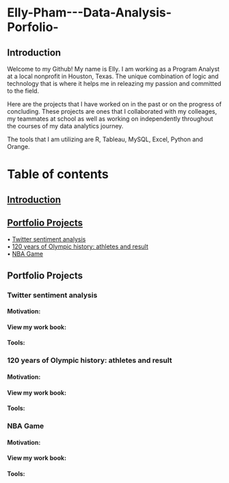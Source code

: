 # Elly-Pham---Data-Analysis-Porfolio-

## Introduction 
Welcome to my Github! My name is Elly. I am working as a Program Analyst at a local nonprofit in Houston, Texas. The unique combination of logic and technology that is where it helps me in releazing my passion and committed to the field.

Here are the projects that I have worked on in the past or on the progress of concluding. These projects are ones that I collaborated with my colleages, my teammates at school as well as working on independently throughout the courses of my data analytics journey. 

The tools that I am utilizing are R, Tableau, MySQL, Excel, Python and Orange. 
     
# Table of contents     
 ## [Introduction](#Introduction) <br/>
 ## [Portfolio Projects](#Portfolio-Projects) <br/>
   • [Twitter sentiment analysis](#Twitter-sentiment-analysis) <br/>
   • [120 years of Olympic history: athletes and result](#120-years-of-Olympic-history) <br/>
   • [NBA Game](#NBA-Game)


## Portfolio Projects
 ### Twitter sentiment analysis
  #### Motivation:  
  #### View my work book: 
  #### Tools: 
 ### 120 years of Olympic history: athletes and result
  #### Motivation:  
  #### View my work book: 
  #### Tools: 
 ### NBA Game
  #### Motivation:  
  #### View my work book: 
  #### Tools: 
